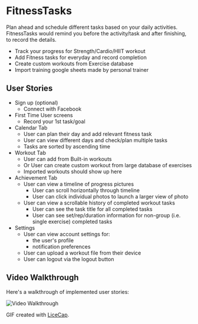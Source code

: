 # FitnessTasks
Plan ahead and schedule different tasks based on your daily activities. FitnessTasks would remind you before the activity/task and after finishing, to record the details.
- Track your progress for Strength/Cardio/HIIT workout
- Add Fitness tasks for everyday and record completion
- Create custom workouts from Exercise database
- Import training google sheets made by personal trainer

## User Stories

- Sign up (optional)
  - Connect with Facebook 
- First Time User screens
  - Record your 1st task/goal
- Calendar Tab
  - User can plan their day and add relevant fitness task
  - User can view different days and check/plan multiple tasks
  - Tasks are sorted by ascending time
- Workout Tab
  - User can add from Built-in workouts
  - Or User can create custom workout from large database of exercises
  - Imported workouts should show up here
- Achievement Tab
  - User can view a timeline of progress pictures
    - User can scroll horizontally through timeline
    - User can click individual photos to launch a larger view of photo
  - User can view a scrollable history of completed workout tasks
    - User can see the task title for all completed tasks
    - User can see set/rep/duration information for non-group (i.e. single exercise) completed tasks
- Settings
  - User can view account settings for:
    - the user's profile
    - notification preferences
  - User can upload a workout file from their device
  - User can logout via the logout button

## Video Walkthrough

Here's a walkthrough of implemented user stories:

<img src='https://i.imgur.com/9dIAhLQ.gif' title='Video Walkthrough' width='' alt='Video Walkthrough' />

GIF created with [LiceCap](http://www.cockos.com/licecap/).
